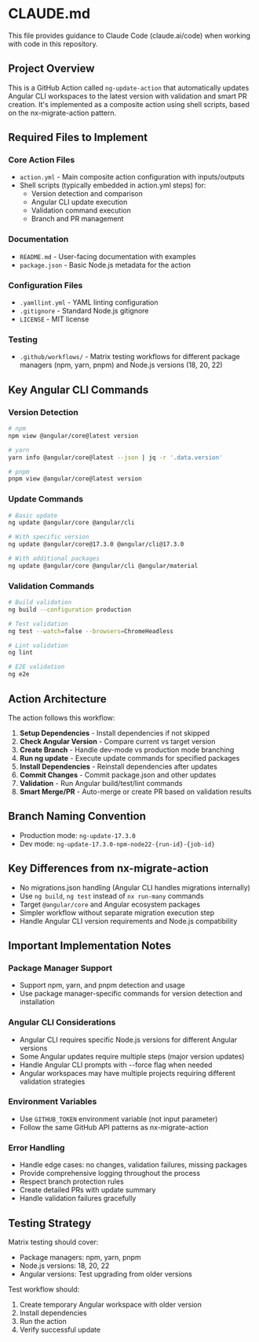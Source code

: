 # CLAUDE.md

This file provides guidance to Claude Code (claude.ai/code) when working with code in this repository.

## Project Overview

This is a GitHub Action called `ng-update-action` that automatically updates Angular CLI workspaces to the latest version with validation and smart PR creation. It's implemented as a composite action using shell scripts, based on the nx-migrate-action pattern.

## Required Files to Implement

### Core Action Files
- `action.yml` - Main composite action configuration with inputs/outputs
- Shell scripts (typically embedded in action.yml steps) for:
  - Version detection and comparison
  - Angular CLI update execution
  - Validation command execution
  - Branch and PR management

### Documentation
- `README.md` - User-facing documentation with examples
- `package.json` - Basic Node.js metadata for the action

### Configuration Files
- `.yamllint.yml` - YAML linting configuration
- `.gitignore` - Standard Node.js gitignore
- `LICENSE` - MIT license

### Testing
- `.github/workflows/` - Matrix testing workflows for different package managers (npm, yarn, pnpm) and Node.js versions (18, 20, 22)

## Key Angular CLI Commands

### Version Detection
```bash
# npm
npm view @angular/core@latest version

# yarn
yarn info @angular/core@latest --json | jq -r '.data.version'

# pnpm
pnpm view @angular/core@latest version
```

### Update Commands
```bash
# Basic update
ng update @angular/core @angular/cli

# With specific version
ng update @angular/core@17.3.0 @angular/cli@17.3.0

# With additional packages
ng update @angular/core @angular/cli @angular/material
```

### Validation Commands
```bash
# Build validation
ng build --configuration production

# Test validation
ng test --watch=false --browsers=ChromeHeadless

# Lint validation
ng lint

# E2E validation
ng e2e
```

## Action Architecture

The action follows this workflow:
1. **Setup Dependencies** - Install dependencies if not skipped
2. **Check Angular Version** - Compare current vs target version
3. **Create Branch** - Handle dev-mode vs production mode branching
4. **Run ng update** - Execute update commands for specified packages
5. **Install Dependencies** - Reinstall dependencies after updates
6. **Commit Changes** - Commit package.json and other updates
7. **Validation** - Run Angular build/test/lint commands
8. **Smart Merge/PR** - Auto-merge or create PR based on validation results

## Branch Naming Convention
- Production mode: `ng-update-17.3.0`
- Dev mode: `ng-update-17.3.0-npm-node22-{run-id}-{job-id}`

## Key Differences from nx-migrate-action
- No migrations.json handling (Angular CLI handles migrations internally)
- Use `ng build`, `ng test` instead of `nx run-many` commands
- Target `@angular/core` and Angular ecosystem packages
- Simpler workflow without separate migration execution step
- Handle Angular CLI version requirements and Node.js compatibility

## Important Implementation Notes

### Package Manager Support
- Support npm, yarn, and pnpm detection and usage
- Use package manager-specific commands for version detection and installation

### Angular CLI Considerations
- Angular CLI requires specific Node.js versions for different Angular versions
- Some Angular updates require multiple steps (major version updates)
- Handle Angular CLI prompts with --force flag when needed
- Angular workspaces may have multiple projects requiring different validation strategies

### Environment Variables
- Use `GITHUB_TOKEN` environment variable (not input parameter)
- Follow the same GitHub API patterns as nx-migrate-action

### Error Handling
- Handle edge cases: no changes, validation failures, missing packages
- Provide comprehensive logging throughout the process
- Respect branch protection rules
- Create detailed PRs with update summary
- Handle validation failures gracefully

## Testing Strategy

Matrix testing should cover:
- Package managers: npm, yarn, pnpm
- Node.js versions: 18, 20, 22
- Angular versions: Test upgrading from older versions

Test workflow should:
1. Create temporary Angular workspace with older version
2. Install dependencies
3. Run the action
4. Verify successful update